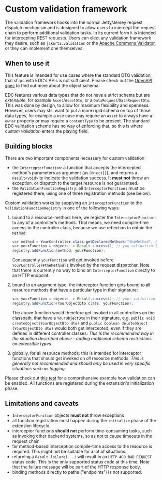# Custom validation framework

The validation framework hooks into the normal Jetty/Jersey request dispatch mechanism and is designed to allow users to
intercept the request chain to perform additional validation tasks. In its current form it is intended for intercepting
REST requests. Users can elect any validation framework they desire, such as `jakarta.validation` or
the [Apache Commons Validator](https://commons.apache.org/proper/commons-validator/), or they can implement one
themselves.

## When to use it

This feature is intended for use cases where the standard DTO validation, that ships with EDC's APIs is not sufficient.
Please check out the [OpenAPI spec](../../resources/openapi/yaml) to find out more about the object schema.

EDC features various data types that do not have a strict schema but are *extensible*, for example `Asset`/`AssetDto`,
or a `DataRequest`/`DataRequestDto`. This was done by design, to allow for maximum flexibility and openness. However,
users may still want to put a more rigid schema on top of those data types, for example a use case may require an
`Asset` to always have a `owner` property or may require a `contentType` to be present. The standard EDC validation
scheme has no way of enforcing that, so this is where _custom validation_ enters the playing field.

## Building blocks

There are two important components necessary for custom validation:

- the `InterceptorFunction`: a function that accepts the intercepted method's parameters as argument (as `Object[]`),
  and returns a `Result<Void>` to indicate the validation success. It **must not** throw an exception, or dispatch to
  the target resource is not guaranteed.
- the `ValidationFunctionRegistry`: all `InterceptorFunctions` must be registered there, using one of three registration
  methods (see below).

Custom validation works by supplying an `InterceptorFunction` to the `ValidationFunctionRegistry` in one of the
following ways:

1. bound to a resource-method: here, we register the `InterceptorFunction` to any of a controller's methods. That means,
   we need compile-time access to the controller class, because we use reflection to obtain the `Method`:
   ```java
   var method = YourController.class.getDeclaredMethods("theMethod", /*parameter types*/)
   var yourFunction = objects -> Result.success(); // you validation logic goes here
   registry.addFunction(method, yourFunction);
   ```
   Consequently `yourFunction` will get invoked before `YourController#theMethod` is invoked by the request dispatcher.
   Note that there is currently no way to bind an `InterceptorFunction` directly to an HTTP endpoint.

2. bound to an argument type: the interceptor function gets bound to all resource methods that have a particular type in
   their signature:
   ```java
   var yourFunction = objects -> Result.success(); // your validation logic goes here
   registry.addFunction(YourObjectDto.class, yourFunction);
   ```
   The above function would therefore get invoked in all controllers on the classpath, that have a `YourObjectDto`
   in their signature, e.g. `public void createObject(YourObjectDto dto)` and `public boolean deleteObject
   (YourObjectDto dto)` would both get intercepted, even if they are defined in different controller classes.
   *This is the recommended way in the situation described above - adding additional schema restrictions on extensible
   types*

3. globally, for all resource methods: this is intended for interceptor functions that should get invoked on *all*
   resource methods. *This is generally not recommended and should only be used in very specific situations such as
   logging*

Please check
out [this test](../../extensions/common/http/jersey-core/src/test/java/org/eclipse/edc/web/jersey/validation/integrationtest/ValidationIntegrationTest.java)
for a comprehensive example how validation can be enabled. All functions are registered during the extension's
initialization phase.

## Limitations and caveats

- `InterceptorFunction` objects **must not** throw exceptions
- all function registration must happen during the `initialize` phase of the extension lifecycle.
- interceptor functions **should not** perform time-consuming tasks, such as invoking other backend systems, so as not
  to cause timeouts in the request chain
- for method-based interception compile-time access to the resource is required. This might not be suitable for a lot of
  situations.
- returning a `Result.failure(...)` will result in an `HTTP 400 BAD REQUEST` status code. This is the only supported
  status code at this time. Note that the failure message will be part of the HTTP response body.
- binding methods directly to paths ("endpoints") is not supported.
